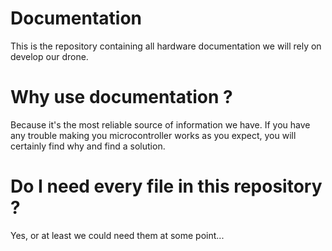 # Documentation
This is the repository containing all hardware documentation we will rely on 
develop our drone.

# Why use documentation ?
Because it's the most reliable source of information we have.
If you have any trouble making you microcontroller works as you expect, you 
will certainly find why and find a solution.

# Do I need every file in this repository ?
Yes, or at least we could need them at some point...
